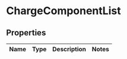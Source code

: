 # ChargeComponentList

## Properties
Name | Type | Description | Notes
------------ | ------------- | ------------- | -------------
